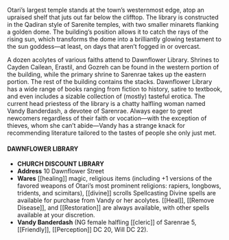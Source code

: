 Otari’s largest temple stands at the town’s westernmost edge, atop an upraised shelf that juts out far below the clifftop. The library is constructed in the Qadiran style of Sarenite temples, with two smaller minarets flanking a golden dome. The building’s position allows it to catch the rays of the rising sun, which transforms the dome into a brilliantly glowing testament to the sun goddess—at least, on days that aren’t fogged in or overcast.

A dozen acolytes of various faiths attend to Dawnflower Library. Shrines to Cayden Cailean, Erastil, and Gozreh can be found in the western portion of the building, while the primary shrine to Sarenrae takes up the eastern portion. The rest of the building contains the stacks. Dawnflower Library has a wide range of books ranging from fiction to history, satire to textbook, and even includes a sizable collection of (mostly) tasteful erotica. The current head priestess of the library is a chatty halfling woman named Vandy Banderdash, a devotee of Sarenrae. Always eager to greet newcomers regardless of their faith or vocation—with the exception of thieves, whom she can’t abide—Vandy has a strange knack for recommending literature tailored to the tastes of people she only just met.

#### DAWNFLOWER LIBRARY 
- **CHURCH DISCOUNT LIBRARY**
- **Address** 10 Dawnflower Street
- **Wares** [[healing]] magic, religious items (including +1 versions of
the favored weapons of Otari’s most prominent religions:
rapiers, longbows, tridents, and scimitars), [[divine]] scrolls
Spellcasting Divine spells are available for purchase
from Vandy or her acolytes. [[Heal]], [[Remove Disease]],
and [[Restoration]] are always available, with other spells
available at your discretion.
- **Vandy Banderdash** (NG female halfling [[cleric]] of Sarenrae 5,
[[Friendly]], [[Perception]] DC 20, Will DC 22).